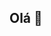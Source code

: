 ## Olá 👋

<!--
**SamOliCar/SamOliCar** is a ✨ _special_ ✨ repository because its `README.md` (this file) appears on your GitHub profile.

Here are some ideas to get you started:

- 🌱 Estou estudando na Alura
- 💬 Estou me desenvolvendo na linguagem Java Script
- 📫 Utilizo esse espaço para minha organização e compartilhamento dos meus projetos desenvolvidos
- 😄 Pronouns: Ele/Dele
- <3 Você pode entrar em contato comigo através do meu email: samuelolicardozo92@gmail.com

